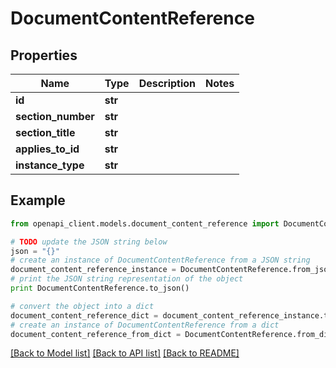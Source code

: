 # DocumentContentReference


## Properties
Name | Type | Description | Notes
------------ | ------------- | ------------- | -------------
**id** | **str** |  | 
**section_number** | **str** |  | 
**section_title** | **str** |  | 
**applies_to_id** | **str** |  | 
**instance_type** | **str** |  | 

## Example

```python
from openapi_client.models.document_content_reference import DocumentContentReference

# TODO update the JSON string below
json = "{}"
# create an instance of DocumentContentReference from a JSON string
document_content_reference_instance = DocumentContentReference.from_json(json)
# print the JSON string representation of the object
print DocumentContentReference.to_json()

# convert the object into a dict
document_content_reference_dict = document_content_reference_instance.to_dict()
# create an instance of DocumentContentReference from a dict
document_content_reference_from_dict = DocumentContentReference.from_dict(document_content_reference_dict)
```
[[Back to Model list]](../README.md#documentation-for-models) [[Back to API list]](../README.md#documentation-for-api-endpoints) [[Back to README]](../README.md)


